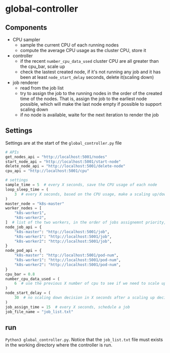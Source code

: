 # global-controller
## Components
* CPU sampler
    - sample the current CPU of each running nodes
    - compute the average CPU usage as the cluster CPU, store it
* controller
    - if the recent `number_cpu_data_used` cluster CPU are all greater than the cpu_bar, scale up
    - check the lastest created node, if it's not running any job and it has been at least `node_start_delay` seconds, delete it(scaling down)
* job renderer
    - read from the job list
    - try to assign the job to the running nodes in the order of the created time of the nodes. That is, assign the job to the earliest node possible, which will make the last node empty if possible to support scaling down
    - if no node is available, waite for the next iteration to render the job

## Settings
Settings are at the start of the `global_controller.py` file

```Python
# APIs
get_nodes_api = "http://localhost:5001/nodes"
start_node_api = "http://localhost:5001/start-node"
delete_node_api = "http://localhost:5001/delete-node"
cpu_api = "http://localhost:5001/cpu"

# settings
sample_time = 5  # every X seconds, save the CPU usage of each node
loop_sleep_time = (
    3  # every X seconds, based on the CPU usage, make a scaling up/down decision
)
master_node = "k8s-master"
worker_nodes = [
    "k8s-worker1",
    "k8s-worker2",
]  # list of the two workers, in the order of jobs assignemnt priority, e.g., job will be assigned to master node, if unable, to the worker1, then worker2
node_job_api = {
    "k8s-master": "http://localhost:5001/job",
    "k8s-worker1": "http://localhost:5001/job",
    "k8s-worker2": "http://localhost:5001/job",
}
node_pod_api = {
    "k8s-master": "http://localhost:5001/pod-num",
    "k8s-worker1": "http://localhost:5001/pod-num",
    "k8s-worker2": "http://localhost:5001/pod-num",
}
cpu_bar = 0.8
number_cpu_data_used = (
    6  # use the previous X number of cpu to see if we need to scale up
)
node_start_delay = (
    30  # no scaling down decision in X seconds after a scaling up decision
)
job_assign_time = 15  # every X seconds, schedule a job
job_file_name = "job_list.txt"
```

## run
`Python3 global_controller.py`.
Notice that the `job_list.txt` file must exists in the working directory where the controller is run.